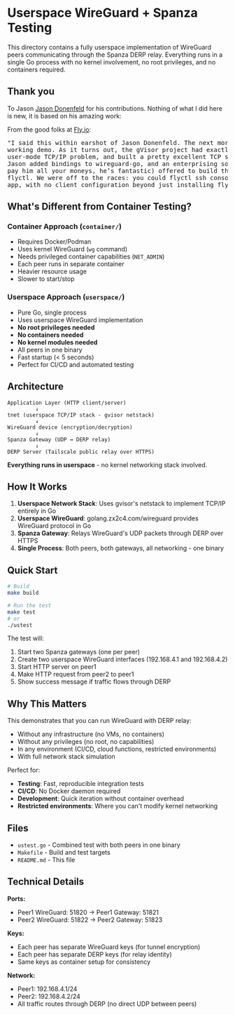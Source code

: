 # Userspace WireGuard + Spanza Testing

This directory contains a fully userspace implementation of WireGuard peers
communicating through the Spanza DERP relay. Everything runs in a single Go
process with no kernel involvement, no root privileges, and no containers
required.

## Thank you

To Jason [Jason Donenfeld](https://www.zx2c4.com/) for his contributions. Nothing
of what I did here is new, it is based on his amazing work:

From the good folks at [Fly.io](https://fly.io/blog/our-user-mode-wireguard-year/):

<pre>
"I said this within earshot of Jason Donenfeld. The next morning, he had a
working demo. As it turns out, the gVisor project had exactly the same
user-mode TCP/IP problem, and built a pretty excellent TCP stack in Golang.
Jason added bindings to wireguard-go, and an enterprising soul (Ben Burkert,
pay him all your moneys, he’s fantastic) offered to build the feature into
flyctl. We were off to the races: you could flyctl ssh console into any Fly.io
app, with no client configuration beyond just installing flyctl."
</pre>


## What's Different from Container Testing?

### Container Approach (`container/`)
- Requires Docker/Podman
- Uses kernel WireGuard (`wg` command)
- Needs privileged container capabilities (`NET_ADMIN`)
- Each peer runs in separate container
- Heavier resource usage
- Slower to start/stop

### Userspace Approach (`userspace/`)
- Pure Go, single process
- Uses userspace WireGuard implementation
- **No root privileges needed**
- **No containers needed**
- **No kernel modules needed**
- All peers in one binary
- Fast startup (< 5 seconds)
- Perfect for CI/CD and automated testing

## Architecture

```
Application Layer (HTTP client/server)
         ↓
tnet (userspace TCP/IP stack - gvisor netstack)
         ↓
WireGuard device (encryption/decryption)
         ↓
Spanza Gateway (UDP ↔ DERP relay)
         ↓
DERP Server (Tailscale public relay over HTTPS)
```

**Everything runs in userspace** - no kernel networking stack involved.

## How It Works

1. **Userspace Network Stack**: Uses gvisor's netstack to implement TCP/IP
   entirely in Go
2. **Userspace WireGuard**: golang.zx2c4.com/wireguard provides WireGuard
   protocol in Go
3. **Spanza Gateway**: Relays WireGuard's UDP packets through DERP over HTTPS
4. **Single Process**: Both peers, both gateways, all networking - one binary

## Quick Start

```bash
# Build
make build

# Run the test
make test
# or
./ustest
```

The test will:
1. Start two Spanza gateways (one per peer)
2. Create two userspace WireGuard interfaces
   (192.168.4.1 and 192.168.4.2)
3. Start HTTP server on peer1
4. Make HTTP request from peer2 to peer1
5. Show success message if traffic flows through DERP

## Why This Matters

This demonstrates that you can run WireGuard with DERP relay:
- Without any infrastructure (no VMs, no containers)
- Without any privileges (no root, no capabilities)
- In any environment (CI/CD, cloud functions, restricted environments)
- With full network stack simulation

Perfect for:
- **Testing**: Fast, reproducible integration tests
- **CI/CD**: No Docker daemon required
- **Development**: Quick iteration without container overhead
- **Restricted environments**: Where you can't modify kernel networking

## Files

- `ustest.go` - Combined test with both peers in one binary
- `Makefile` - Build and test targets
- `README.md` - This file

## Technical Details

**Ports:**
- Peer1 WireGuard: 51820 → Peer1 Gateway: 51821
- Peer2 WireGuard: 51822 → Peer2 Gateway: 51823

**Keys:**
- Each peer has separate WireGuard keys (for tunnel encryption)
- Each peer has separate DERP keys (for relay identity)
- Same keys as container setup for consistency

**Network:**
- Peer1: 192.168.4.1/24
- Peer2: 192.168.4.2/24
- All traffic routes through DERP (no direct UDP between peers)
